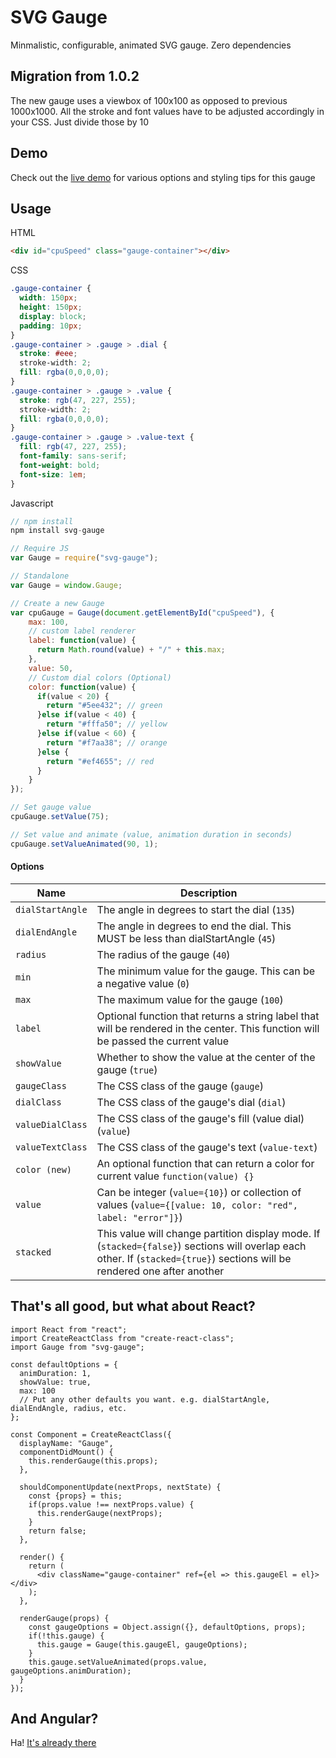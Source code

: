 # SVG Gauge
Minmalistic, configurable, animated SVG gauge. Zero dependencies




## Migration from 1.0.2

The new gauge uses a viewbox of 100x100 as opposed to previous 1000x1000. All the stroke and font values have to be adjusted accordingly in your CSS. Just divide those by 10


## Demo
Check out the [live demo](http://codepen.io/naikus/pen/BzkoLL) for various options and styling tips for this gauge


## Usage

HTML
```html
<div id="cpuSpeed" class="gauge-container"></div>
```
CSS
```css
.gauge-container {
  width: 150px;
  height: 150px;
  display: block;
  padding: 10px;
}
.gauge-container > .gauge > .dial {
  stroke: #eee;
  stroke-width: 2;
  fill: rgba(0,0,0,0);
}
.gauge-container > .gauge > .value {
  stroke: rgb(47, 227, 255);
  stroke-width: 2;
  fill: rgba(0,0,0,0);
}
.gauge-container > .gauge > .value-text {
  fill: rgb(47, 227, 255);
  font-family: sans-serif;
  font-weight: bold;
  font-size: 1em;
}
```
Javascript
```js
// npm install
npm install svg-gauge

// Require JS
var Gauge = require("svg-gauge");

// Standalone
var Gauge = window.Gauge;

// Create a new Gauge
var cpuGauge = Gauge(document.getElementById("cpuSpeed"), {
    max: 100,
    // custom label renderer
    label: function(value) {
      return Math.round(value) + "/" + this.max;
    },
    value: 50,
    // Custom dial colors (Optional)
    color: function(value) {
      if(value < 20) {
        return "#5ee432"; // green
      }else if(value < 40) {
        return "#fffa50"; // yellow
      }else if(value < 60) {
        return "#f7aa38"; // orange
      }else {
        return "#ef4655"; // red
      }
    }
});

// Set gauge value
cpuGauge.setValue(75);

// Set value and animate (value, animation duration in seconds)
cpuGauge.setValueAnimated(90, 1);

```

#### Options

|      Name            |                  Description                       |
| -------------------- | ------------------------------------------------------------------------------------- |
| ```dialStartAngle``` | The angle in degrees to start the dial (```135```)       |
| ```dialEndAngle```   | The angle in degrees to end the dial. This MUST be less than dialStartAngle (```45```)  |
| ```radius```         | The radius of the gauge (```40```) |
| ```min```            | The minimum value for the gauge. This can be a negative value (```0```)  |
| ```max```            | The maximum value for the gauge (```100```)  |
| ```label```          | Optional function that returns a string label that will be rendered in the center. This function will be passed the current value |
| ```showValue```      | Whether to show the value at the center of the gauge (```true```) |
| ```gaugeClass```     | The CSS class of the gauge (```gauge```) |
| ```dialClass```      | The CSS class of the gauge's dial (```dial```) |
| ```valueDialClass``` | The CSS class of the gauge's fill (value dial) (```value```) |
| ```valueTextClass``` | The CSS class of the gauge's text (```value-text```) |
| ```color (new)```    | An optional function that can return a color for current value  ```function(value) {}``` |
| ```value```          | Can be integer (```value={10}```) or collection of values (```value={[value: 10, color: "red", label: "error"]}```)  |
| ```stacked ``` | This value will change partition display mode. If (```stacked={false}```) sections will overlap each other. If (```stacked={true}```) sections will be rendered one after another  |



## That's all good, but what about React?
```JSX
import React from "react";
import CreateReactClass from "create-react-class";
import Gauge from "svg-gauge";

const defaultOptions = {
  animDuration: 1,
  showValue: true,
  max: 100
  // Put any other defaults you want. e.g. dialStartAngle, dialEndAngle, radius, etc.
};

const Component = CreateReactClass({
  displayName: "Gauge",
  componentDidMount() {
    this.renderGauge(this.props);
  },

  shouldComponentUpdate(nextProps, nextState) {
    const {props} = this;
    if(props.value !== nextProps.value) {
      this.renderGauge(nextProps);
    }
    return false;
  },

  render() {
    return (
      <div className="gauge-container" ref={el => this.gaugeEl = el}></div>
    );
  },

  renderGauge(props) {
    const gaugeOptions = Object.assign({}, defaultOptions, props);
    if(!this.gauge) {
      this.gauge = Gauge(this.gaugeEl, gaugeOptions);
    }
    this.gauge.setValueAnimated(props.value, gaugeOptions.animDuration);
  }
});
```

## And Angular?
Ha! [It's already there](https://github.com/mattlewis92/angular-gauge)
